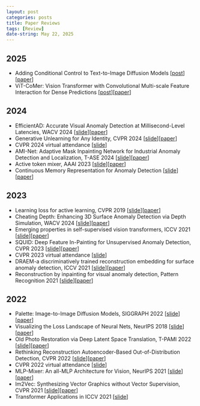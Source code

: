 ```yaml
---
layout: post
categories: posts
title: Paper Reviews
tags: [Review]
date-string: May 22, 2025
---
```


## 2025
* Adding Conditional Control to Text-to-Image Diffusion Models [[post](https://yeong813.tistory.com/2)][[paper](https://openaccess.thecvf.com/content/ICCV2023/html/Zhang_Adding_Conditional_Control_to_Text-to-Image_Diffusion_Models_ICCV_2023_paper.html)]
* ViT-CoMer: Vision Transformer with Convolutional Multi-scale Feature Interaction for Dense Predictions [[post](https://yeong813.tistory.com/1)][[paper](https://openaccess.thecvf.com/content/CVPR2024/html/Xia_ViT-CoMer_Vision_Transformer_with_Convolutional_Multi-scale_Feature_Interaction_for_Dense_CVPR_2024_paper.html)]

## 2024
* EfficientAD: Accurate Visual Anomaly Detection at Millisecond-Level Latencies, WACV 2024 [[slide](https://github.com/YeongHyeon/Review_Presentations/blob/main/slides/240921_EfficientAD_review.pdf)][[paper](https://openaccess.thecvf.com/content/WACV2024/html/Batzner_EfficientAD_Accurate_Visual_Anomaly_Detection_at_Millisecond-Level_Latencies_WACV_2024_paper.html)]  
* Generative Unlearning for Any Identity, CVPR 2024 [[slide](https://github.com/YeongHyeon/Review_Presentations/blob/main/slides/240711_GUIDE_review.pdf)][[paper](https://openaccess.thecvf.com/content/CVPR2024/html/Seo_Generative_Unlearning_for_Any_Identity_CVPR_2024_paper.html)]  
* CVPR 2024 virtual attendance [[slide](https://github.com/YeongHyeon/Review_Presentations/blob/main/slides/240704_CVPR24_review.pdf)]  
* AMI-Net: Adaptive Mask Inpainting Network for Industrial Anomaly Detection and Localization, T-ASE 2024 [[slide](https://github.com/YeongHyeon/Review_Presentations/blob/main/slides/240401_AMINet_review.pdf)][[paper]()]
* Active token mixer, AAAI 2023 [[slide](https://github.com/YeongHyeon/Review_Presentations/blob/main/slides/240325_ATM_review.pdf)][[paper](https://ojs.aaai.org/index.php/AAAI/article/view/25376)]
* Continuous Memory Representation for Anomaly Detection [[slide](https://github.com/YeongHyeon/Review_Presentations/blob/main/slides/240315_GRAD_review.pdf)][[paper](https://arxiv.org/abs/2402.18293)]

## 2023
* Learning loss for active learning, CVPR 2019 [[slide](https://github.com/YeongHyeon/Review_Presentations/blob/main/slides/231226_ActiveLearning_review.pdf)][[paper](https://openaccess.thecvf.com/content_CVPR_2019/html/Yoo_Learning_Loss_for_Active_Learning_CVPR_2019_paper.html)]  
* Cheating Depth: Enhancing 3D Surface Anomaly Detection via Depth Simulation, WACV 2024 [[slide](https://github.com/YeongHyeon/Review_Presentations/blob/main/slides/231123_CheatingDepth_review.pdf)][[paper](https://openaccess.thecvf.com/content/WACV2024/html/Zavrtanik_Cheating_Depth_Enhancing_3D_Surface_Anomaly_Detection_via_Depth_Simulation_WACV_2024_paper.html)]
* Emerging properties in self-supervised vision transformers, ICCV 2021 [[slide](https://github.com/YeongHyeon/Review_Presentations/blob/main/slides/230725_DINO_review.pdf)][[paper](https://openaccess.thecvf.com/content/ICCV2021/html/Caron_Emerging_Properties_in_Self-Supervised_Vision_Transformers_ICCV_2021_paper)]
* SQUID: Deep Feature In-Painting for Unsupervised Anomaly Detection, CVPR 2023 [[slide](https://github.com/YeongHyeon/Review_Presentations/blob/main/slides/230714_SQUID_review.pdf)][[paper](https://openaccess.thecvf.com/content/CVPR2023/html/Xiang_SQUID_Deep_Feature_In-Painting_for_Unsupervised_Anomaly_Detection_CVPR_2023_paper.html)]
* CVPR 2023 virtual attendance [[slide](https://github.com/YeongHyeon/Review_Presentations/blob/main/slides/230630_CVPR23_review.pdf)]  
* DRAEM-a discriminatively trained reconstruction embedding for surface anomaly detection, ICCV 2021 [[slide](https://github.com/YeongHyeon/Review_Presentations/blob/main/slides/230519_DRAEM_review.pdf)][[paper](https://openaccess.thecvf.com/content/ICCV2021/html/Zavrtanik_DRAEM_-_A_Discriminatively_Trained_Reconstruction_Embedding_for_Surface_Anomaly_ICCV_2021_paper.html)]
* Reconstruction by inpainting for visual anomaly detection, Pattern Recognition 2021 [[slide](https://github.com/YeongHyeon/Review_Presentations/blob/main/slides/230108_RIAD_review.pdf)][[paper](https://www.sciencedirect.com/science/article/pii/S0031320320305094?casa_token=bKzqmn8N5bgAAAAA:NuG3wQ5it2xPjAK8yAqMZSbaUNV_4IRZzsxAoOj8dSZEwWKJv6am4-y3Orb_Fp9OkJPhvePLLP4)]

## 2022
* Palette: Image-to-Image Diffusion Models, SIGGRAPH 2022 [[slide](https://github.com/YeongHyeon/Review_Presentations/blob/main/slides/221118_Palette_review.pdf)][[paper](https://dl.acm.org/doi/abs/10.1145/3528233.3530757)]
* Visualizing the Loss Landscape of Neural Nets, NeurIPS 2018 [[slide](https://github.com/YeongHyeon/Review_Presentations/blob/main/slides/221021_LossLandscape_review.pdf)][[paper](https://proceedings.neurips.cc/paper/2018/hash/a41b3bb3e6b050b6c9067c67f663b915-Abstract.html)]  
* Old Photo Restoration via Deep Latent Space Translation, T-PAMI 2022 [[slide](https://github.com/YeongHyeon/Review_Presentations/blob/main/slides/220916_OldPhotoRestoration_review.pdf)][[paper](https://ieeexplore.ieee.org/abstract/document/9744329?casa_token=-DZsAU0VWcsAAAAA:LGhbZ744IvpZH2eKw9RQv2QP1_ntd76K9WDP66MT0ZSCUcyWnnFfCdXpKuoo9rihra_F1FdnaA)]
* Rethinking Reconstruction Autoencoder-Based Out-of-Distribution Detection, CVPR 2022 [[slide](https://github.com/YeongHyeon/Review_Presentations/blob/main/slides/220713_RethinkingOoD_review.pdf)][[paper](https://openaccess.thecvf.com/content/CVPR2022/html/Zhou_Rethinking_Reconstruction_Autoencoder-Based_Out-of-Distribution_Detection_CVPR_2022_paper.html)]  
* CVPR 2022 virtual attendance [[slide](https://github.com/YeongHyeon/Review_Presentations/blob/main/slides/220725_CVPR22_review.pdf)]  
* MLP-Mixer: An all-MLP Architecture for Vision, NeurIPS 2021 [[slide](https://github.com/YeongHyeon/Review_Presentations/blob/main/slides/220421_MLPMixer_review.pdf)][[paper](https://proceedings.neurips.cc/paper/2021/hash/cba0a4ee5ccd02fda0fe3f9a3e7b89fe-Abstract.html)]  
* Im2Vec: Synthesizing Vector Graphics without Vector Supervision, CVPR 2021 [[slide](https://github.com/YeongHyeon/Review_Presentations/blob/main/slides/220324_Im2Vec_review.pdf)][[paper](https://openaccess.thecvf.com/content/CVPR2021/html/Reddy_Im2Vec_Synthesizing_Vector_Graphics_Without_Vector_Supervision_CVPR_2021_paper.html)]  
* Transformer Applications in ICCV 2021 [[slide](https://github.com/YeongHyeon/Review_Presentations/blob/main/slides/220127_Transformer_applications.pdf)]  
